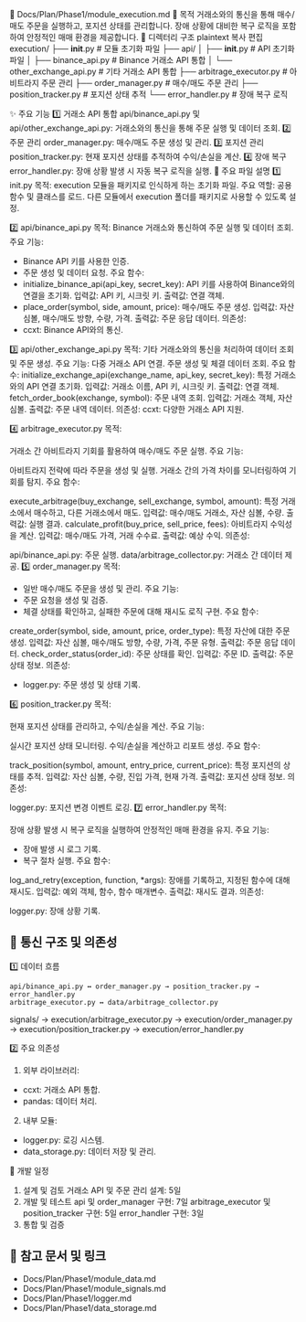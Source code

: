 📁 Docs/Plan/Phase1/module_execution.md
📌 목적
거래소와의 통신을 통해 매수/매도 주문을 실행하고, 포지션 상태를 관리합니다.
장애 상황에 대비한 복구 로직을 포함하여 안정적인 매매 환경을 제공합니다.
📁 디렉터리 구조
plaintext
복사
편집
execution/
├── __init__.py            # 모듈 초기화 파일
├── api/
│   ├── __init__.py        # API 초기화 파일
│   ├── binance_api.py     # Binance 거래소 API 통합
│   └── other_exchange_api.py  # 기타 거래소 API 통합
├── arbitrage_executor.py  # 아비트라지 주문 관리
├── order_manager.py       # 매수/매도 주문 관리
├── position_tracker.py    # 포지션 상태 추적
└── error_handler.py       # 장애 복구 로직

✨ 주요 기능
1️⃣ 거래소 API 통합
api/binance_api.py 및 api/other_exchange_api.py:
거래소와의 통신을 통해 주문 실행 및 데이터 조회.
2️⃣ 주문 관리
order_manager.py:
매수/매도 주문 생성 및 관리.
3️⃣ 포지션 관리
position_tracker.py:
현재 포지션 상태를 추적하여 수익/손실을 계산.
4️⃣ 장애 복구
error_handler.py:
장애 상황 발생 시 자동 복구 로직을 실행.
📄 주요 파일 설명
1️⃣ init.py
목적:
execution 모듈을 패키지로 인식하게 하는 초기화 파일.
주요 역할:
공용 함수 및 클래스를 로드.
다른 모듈에서 execution 폴더를 패키지로 사용할 수 있도록 설정.

2️⃣ api/binance_api.py
목적:
Binance 거래소와 통신하여 주문 실행 및 데이터 조회.
주요 기능:
- Binance API 키를 사용한 인증.
- 주문 생성 및 데이터 요청.
주요 함수:
- initialize_binance_api(api_key, secret_key):
API 키를 사용하여 Binance와의 연결을 초기화.
입력값: API 키, 시크릿 키.
출력값: 연결 객체.
- place_order(symbol, side, amount, price):
매수/매도 주문 생성.
입력값: 자산 심볼, 매수/매도 방향, 수량, 가격.
출력값: 주문 응답 데이터.
의존성:
- ccxt: Binance API와의 통신.

3️⃣ api/other_exchange_api.py
목적:
기타 거래소와의 통신을 처리하여 데이터 조회 및 주문 생성.
주요 기능:
다중 거래소 API 연결.
주문 생성 및 체결 데이터 조회.
주요 함수:
initialize_exchange_api(exchange_name, api_key, secret_key):
특정 거래소와의 API 연결 초기화.
입력값: 거래소 이름, API 키, 시크릿 키.
출력값: 연결 객체.
fetch_order_book(exchange, symbol):
주문 내역 조회.
입력값: 거래소 객체, 자산 심볼.
출력값: 주문 내역 데이터.
의존성:
ccxt: 다양한 거래소 API 지원.

4️⃣ arbitrage_executor.py
목적:

거래소 간 아비트라지 기회를 활용하여 매수/매도 주문 실행.
주요 기능:

아비트라지 전략에 따라 주문을 생성 및 실행.
거래소 간의 가격 차이를 모니터링하여 기회를 탐지.
주요 함수:

execute_arbitrage(buy_exchange, sell_exchange, symbol, amount):
특정 거래소에서 매수하고, 다른 거래소에서 매도.
입력값: 매수/매도 거래소, 자산 심볼, 수량.
출력값: 실행 결과.
calculate_profit(buy_price, sell_price, fees):
아비트라지 수익성을 계산.
입력값: 매수/매도 가격, 거래 수수료.
출력값: 예상 수익.
의존성:

api/binance_api.py: 주문 실행.
data/arbitrage_collector.py: 거래소 간 데이터 제공.
5️⃣ order_manager.py
목적:
- 일반 매수/매도 주문을 생성 및 관리.
주요 기능:
- 주문 요청을 생성 및 검증.
- 체결 상태를 확인하고, 실패한 주문에 대해 재시도 로직 구현.
주요 함수:

create_order(symbol, side, amount, price, order_type):
특정 자산에 대한 주문 생성.
입력값: 자산 심볼, 매수/매도 방향, 수량, 가격, 주문 유형.
출력값: 주문 응답 데이터.
check_order_status(order_id):
주문 상태를 확인.
입력값: 주문 ID.
출력값: 주문 상태 정보.
의존성:
- logger.py: 주문 생성 및 상태 기록.

6️⃣ position_tracker.py
목적:

현재 포지션 상태를 관리하고, 수익/손실을 계산.
주요 기능:

실시간 포지션 상태 모니터링.
수익/손실을 계산하고 리포트 생성.
주요 함수:

track_position(symbol, amount, entry_price, current_price):
특정 포지션의 상태를 추적.
입력값: 자산 심볼, 수량, 진입 가격, 현재 가격.
출력값: 포지션 상태 정보.
의존성:

logger.py: 포지션 변경 이벤트 로깅.
7️⃣ error_handler.py
목적:

장애 상황 발생 시 복구 로직을 실행하여 안정적인 매매 환경을 유지.
주요 기능:

- 장애 발생 시 로그 기록.
- 복구 절차 실행.
주요 함수:

log_and_retry(exception, function, *args):
장애를 기록하고, 지정된 함수에 대해 재시도.
입력값: 예외 객체, 함수, 함수 매개변수.
출력값: 재시도 결과.
의존성:

logger.py: 장애 상황 기록.

## 🔗 통신 구조 및 의존성
1️⃣ 데이터 흐름
```
api/binance_api.py ↔ order_manager.py → position_tracker.py → error_handler.py
arbitrage_executor.py ↔ data/arbitrage_collector.py
```
signals/ → execution/arbitrage_executor.py → execution/order_manager.py → execution/position_tracker.py → execution/error_handler.py

2️⃣ 주요 의존성
1. 외부 라이브러리:
- ccxt: 거래소 API 통합.
- pandas: 데이터 처리.
2. 내부 모듈:
- logger.py: 로깅 시스템.
- data_storage.py: 데이터 저장 및 관리.

📅 개발 일정
1. 설계 및 검토
거래소 API 및 주문 관리 설계: 5일
2. 개발 및 테스트
api 및 order_manager 구현: 7일
arbitrage_executor 및 position_tracker 구현: 5일
error_handler 구현: 3일
3. 통합 및 검증

## 📘 참고 문서 및 링크
- Docs/Plan/Phase1/module_data.md
- Docs/Plan/Phase1/module_signals.md
- Docs/Plan/Phase1/logger.md
- Docs/Plan/Phase1/data_storage.md

